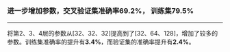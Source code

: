 ### 进一步增加参数，交叉验证集准确率69.2%， 训练集79.5%
---
将第2、3、4层的参数从[32、32、32]提高到了[32、64、128]，增加了较多的参数。训练集准确率的提升有**3.4%**，而验证集的准确率提升有**2.4%**。